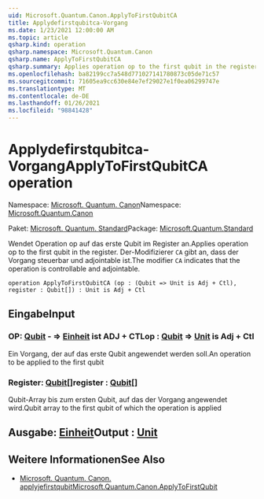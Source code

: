 ```yaml
---
uid: Microsoft.Quantum.Canon.ApplyToFirstQubitCA
title: Applydefirstqubitca-Vorgang
ms.date: 1/23/2021 12:00:00 AM
ms.topic: article
qsharp.kind: operation
qsharp.namespace: Microsoft.Quantum.Canon
qsharp.name: ApplyToFirstQubitCA
qsharp.summary: Applies operation op to the first qubit in the register. The modifier `CA` indicates that the operation is controllable and adjointable.
ms.openlocfilehash: ba82199cc7a548d771027141780873c05de71c57
ms.sourcegitcommit: 71605ea9cc630e84e7ef29027e1f0ea06299747e
ms.translationtype: MT
ms.contentlocale: de-DE
ms.lasthandoff: 01/26/2021
ms.locfileid: "98841428"
---
```

# <a name="applytofirstqubitca-operation"></a><span data-ttu-id="776dd-102">Applydefirstqubitca-Vorgang</span><span class="sxs-lookup"><span data-stu-id="776dd-102">ApplyToFirstQubitCA operation</span></span>

<span data-ttu-id="776dd-103">Namespace: [Microsoft. Quantum. Canon](xref:Microsoft.Quantum.Canon)</span><span class="sxs-lookup"><span data-stu-id="776dd-103">Namespace: [Microsoft.Quantum.Canon](xref:Microsoft.Quantum.Canon)</span></span>

<span data-ttu-id="776dd-104">Paket: [Microsoft. Quantum. Standard](https://nuget.org/packages/Microsoft.Quantum.Standard)</span><span class="sxs-lookup"><span data-stu-id="776dd-104">Package: [Microsoft.Quantum.Standard](https://nuget.org/packages/Microsoft.Quantum.Standard)</span></span>


<span data-ttu-id="776dd-105">Wendet Operation op auf das erste Qubit im Register an.</span><span class="sxs-lookup"><span data-stu-id="776dd-105">Applies operation op to the first qubit in the register.</span></span>
<span data-ttu-id="776dd-106">Der-Modifizierer `CA` gibt an, dass der Vorgang steuerbar und adjointable ist.</span><span class="sxs-lookup"><span data-stu-id="776dd-106">The modifier `CA` indicates that the operation is controllable and adjointable.</span></span>

```qsharp
operation ApplyToFirstQubitCA (op : (Qubit => Unit is Adj + Ctl), register : Qubit[]) : Unit is Adj + Ctl
```


## <a name="input"></a><span data-ttu-id="776dd-107">Eingabe</span><span class="sxs-lookup"><span data-stu-id="776dd-107">Input</span></span>

### <a name="op--qubit--unit--is-adj--ctl"></a><span data-ttu-id="776dd-108">OP: [Qubit](xref:microsoft.quantum.lang-ref.qubit) - => [Einheit](xref:microsoft.quantum.lang-ref.unit)  ist ADJ + CTL</span><span class="sxs-lookup"><span data-stu-id="776dd-108">op : [Qubit](xref:microsoft.quantum.lang-ref.qubit) => [Unit](xref:microsoft.quantum.lang-ref.unit)  is Adj + Ctl</span></span>

<span data-ttu-id="776dd-109">Ein Vorgang, der auf das erste Qubit angewendet werden soll.</span><span class="sxs-lookup"><span data-stu-id="776dd-109">An operation to be applied to the first qubit</span></span>


### <a name="register--qubit"></a><span data-ttu-id="776dd-110">Register: [Qubit](xref:microsoft.quantum.lang-ref.qubit)[]</span><span class="sxs-lookup"><span data-stu-id="776dd-110">register : [Qubit](xref:microsoft.quantum.lang-ref.qubit)[]</span></span>

<span data-ttu-id="776dd-111">Qubit-Array bis zum ersten Qubit, auf das der Vorgang angewendet wird.</span><span class="sxs-lookup"><span data-stu-id="776dd-111">Qubit array to the first qubit of which the operation is applied</span></span>



## <a name="output--unit"></a><span data-ttu-id="776dd-112">Ausgabe: [Einheit](xref:microsoft.quantum.lang-ref.unit)</span><span class="sxs-lookup"><span data-stu-id="776dd-112">Output : [Unit](xref:microsoft.quantum.lang-ref.unit)</span></span>



## <a name="see-also"></a><span data-ttu-id="776dd-113">Weitere Informationen</span><span class="sxs-lookup"><span data-stu-id="776dd-113">See Also</span></span>

- [<span data-ttu-id="776dd-114">Microsoft. Quantum. Canon. applyjefirstqubit</span><span class="sxs-lookup"><span data-stu-id="776dd-114">Microsoft.Quantum.Canon.ApplyToFirstQubit</span></span>](xref:Microsoft.Quantum.Canon.ApplyToFirstQubit)